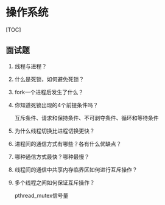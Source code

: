 # 操作系统

[TOC]

## 面试题

1. 线程与进程？

2. 什么是死锁，如何避免死锁？

3. fork一个进程后发生了什么？

4. 你知道死锁出现的4个前提条件吗？

   互斥条件、请求和保持条件、不可剥夺条件、循环和等待条件

5. 为什么线程切换比进程切换更快？

6. 进程间的通信方式有哪些？各有什么优缺点？

7. 哪种通信方式最快？哪种最慢？

8. 线程间的通信中共享内存临界区如何进行互斥操作？

9. 多个线程之间如何保证互斥操作？

   pthread_mutex信号量

   